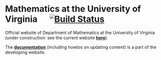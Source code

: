# Mathematics at the University of Virginia&nbsp;&nbsp;&nbsp;&nbsp;&nbsp;    [![Build Status](https://travis-ci.org/uva-math/uva-math-code.svg?branch=master)](https://travis-ci.org/uva-math/uva-math-code)

Official website of Department of Mathematics at the University of Virginia (under construction: see the current website [**here**](http://www.math.virginia.edu/)).

The [**documentation**](http://math.virginia.edu.s3-website-us-east-1.amazonaws.com/doc/) (including howtos on updating content) is a part of the developing website.
